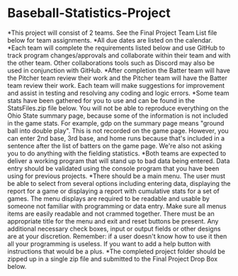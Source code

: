 # Baseball-Statistics-Project
*This project will consist of 2 teams. See the Final Project Team List file below for team assignments.
*All due dates are listed on the calendar.
*Each team will complete the requirements listed below and use GitHub to track program changes/approvals and collaborate within their team and with the other team. Other collaborations tools such as Discord may also be used in conjunction with GitHub.
*After completion the Batter team will have the Pitcher team review their work and the Pitcher team will have the Batter team review their work. Each team will make suggestions for improvement and assist in testing and resolving any coding and logic errors. 
*Some team stats have been gathered for you to use and can be found in the StatsFiles.zip file below. You will not be able to reproduce everything on the Ohio State summary page, because some of the information is not included in the game stats.  For example, gdp on the summary page means "ground ball into double play".  This is not recorded on the game page.  However, you can enter 2nd base, 3rd base, and home runs because that's included in a sentence after the list of batters on the game page.  We're also not asking you to do anything with the fielding statistics.
*Both teams are expected to deliver a working program that will stand up to bad data being entered. Data entry should be validated using the console program that you have been using for previous projects.
*There should be a main menu.  The user must be able to select from several options including entering data, displaying the report for a game or displaying a report with cumulative stats for a set of games.  The menu displays are required to be readable and usable by someone not familiar with programming or data entry. Make sure all menus items are easily readable and not crammed together.  There must be an appropriate title for the menu and exit and reset buttons be present. Any additional necessary check boxes, input or output fields or other designs are at your discretion. Remember: if a user doesn't know how to use it then all your programming is useless. If you want to add a help button with instructions that would be a plus.
*The completed project folder should be zipped up in a single zip file and submitted to the Final Project Drop Box below.

